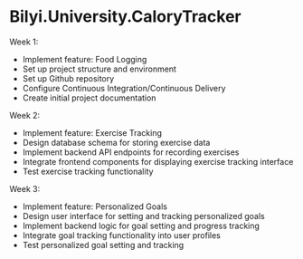 # Bilyi.University.CaloryTracker
Week 1:
- Implement feature: Food Logging
- Set up project structure and environment
- Set up Github repository
- Configure Continuous Integration/Continuous Delivery
- Create initial project documentation

Week 2:
- Implement feature: Exercise Tracking
- Design database schema for storing exercise data
- Implement backend API endpoints for recording exercises
- Integrate frontend components for displaying exercise tracking interface
- Test exercise tracking functionality

Week 3:
- Implement feature: Personalized Goals
- Design user interface for setting and tracking personalized goals
- Implement backend logic for goal setting and progress tracking
- Integrate goal tracking functionality into user profiles
- Test personalized goal setting and tracking
